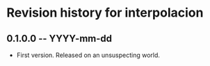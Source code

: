 # Revision history for interpolacion

## 0.1.0.0 -- YYYY-mm-dd

* First version. Released on an unsuspecting world.
